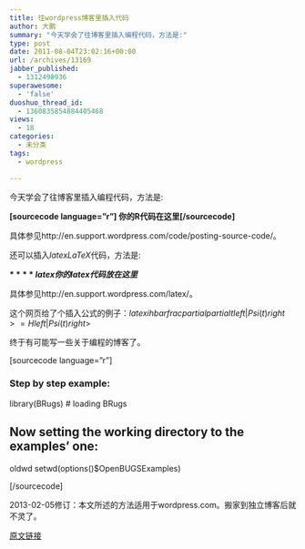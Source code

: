 ```yaml
---
title: 往wordpress博客里插入代码
author: 大鹏
summary: "今天学会了往博客里插入编程代码，方法是:"
type: post
date: 2011-08-04T23:02:16+00:00
url: /archives/13169
jabber_published:
  - 1312498936
superawesome:
  - 'false'
duoshuo_thread_id:
  - 1360835854884405468
views:
  - 18
categories:
  - 未分类
tags:
  - wordpress

---
```

今天学会了往博客里插入编程代码，方法是:
  
**[****sourcecode language=&#8221;r&#8221;]** 你的R代码在这里**[/sourcecode]**
  
具体参见http://en.support.wordpress.com/code/posting-source-code/。

还可以插入$latex LaTeX$代码，方法是:
  
**$****latex 你的latex代码放在这里$**
  
具体参见http://en.support.wordpress.com/latex/。
  
这个网页给了个插入公式的例子：$latex ihbarfrac{partial}{partial t}left|Psi(t)right>=Hleft|Psi(t)right>$

终于有可能写一些关于编程的博客了。

[sourcecode language=&#8221;r&#8221;]

### Step by step example:

library(BRugs) # loading BRugs

## Now setting the working directory to the examples&#8217; one:

oldwd setwd(options()$OpenBUGSExamples)

[/sourcecode]

2013-02-05修订：本文所述的方法适用于wordpress.com。搬家到独立博客后就不灵了。

[原文链接](http://dapengde.com/archives/13169)

